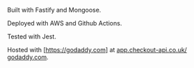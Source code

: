 Built with Fastify and Mongoose.

Deployed with AWS and Github Actions.

Tested with Jest.

Hosted with [https://godaddy.com] at [app.checkout-api.co.uk/](https://app.checkout-api.co.uk) [godaddy.com](https://godaddy.com).